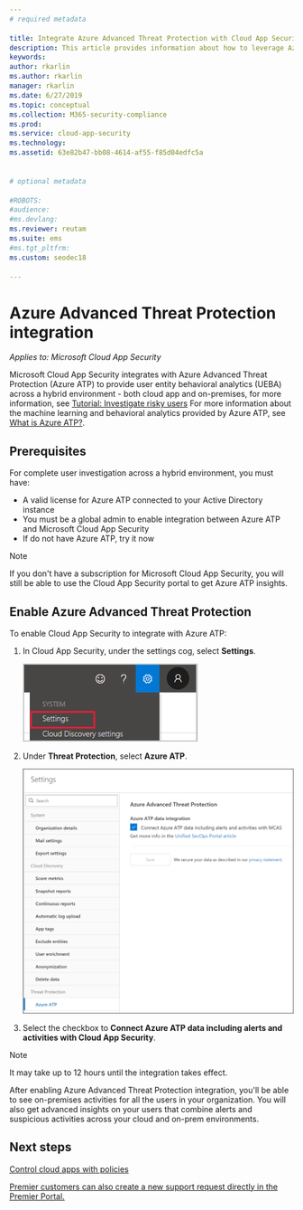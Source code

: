 ```yaml
---
# required metadata

title: Integrate Azure Advanced Threat Protection with Cloud App Security
description: This article provides information about how to leverage Azure Advanced Threat Protection insights in Cloud App Security for hybrid risk detection.
keywords:
author: rkarlin
ms.author: rkarlin
manager: rkarlin
ms.date: 6/27/2019
ms.topic: conceptual
ms.collection: M365-security-compliance
ms.prod:
ms.service: cloud-app-security
ms.technology:
ms.assetid: 63e82b47-bb08-4614-af55-f85d04edfc5a


# optional metadata

#ROBOTS:
#audience:
#ms.devlang:
ms.reviewer: reutam
ms.suite: ems
#ms.tgt_pltfrm:
ms.custom: seodec18

---
```


# Azure Advanced Threat Protection integration

*Applies to: Microsoft Cloud App Security*

Microsoft Cloud App Security integrates with Azure Advanced Threat Protection (Azure ATP) to provide user entity behavioral analytics (UEBA) across a hybrid environment - both cloud app and on-premises, for more information, see [Tutorial: Investigate risky users]() For more information about the machine learning and behavioral analytics provided by Azure ATP, see [What is Azure ATP?](https://docs.microsoft.com/azure-advanced-threat-protection/what-is-atp).

## Prerequisites

For complete user investigation across a hybrid environment, you must have:

- A valid license for Azure ATP connected to your Active Directory instance
- You must be a global admin to enable integration between Azure ATP and Microsoft Cloud App Security 
- If do not have Azure ATP, try it now


>[!NOTE]
>If you don't have a subscription for Microsoft Cloud App Security, you will still be able to use the Cloud App Security portal to get Azure ATP insights.


## Enable Azure Advanced Threat Protection

To enable Cloud App Security to integrate with Azure ATP:

1. In Cloud App Security, under the settings cog, select **Settings**.
    
   ![Settings menu](./media/azip-system-settings.png)

1. Under **Threat Protection**, select **Azure ATP**.
   
    ![enable azure advanced threat protection](./media/aatp-integration.png)

3. Select the checkbox to **Connect Azure ATP data including alerts and activities with Cloud App Security**.


> [!NOTE]
> It may take up to 12 hours until the integration takes effect.
 
After enabling Azure Advanced Threat Protection integration, you'll be able to see on-premises activities for all the users in your organization. You will also get advanced insights on your users that combine alerts and suspicious activities across your cloud and on-prem environments.



## Next steps 
[Control cloud apps with policies](control-cloud-apps-with-policies.md)   

[Premier customers can also create a new support request directly in the Premier Portal.](https://premier.microsoft.com/)  
  
